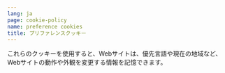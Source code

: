 ```yaml
---
lang: ja
page: cookie-policy
name: preference cookies
title: プリファレンスクッキー
---
```


これらのクッキーを使用すると、Webサイトは、優先言語や現在の地域など、Webサイトの動作や外観を変更する情報を記憶できます。


